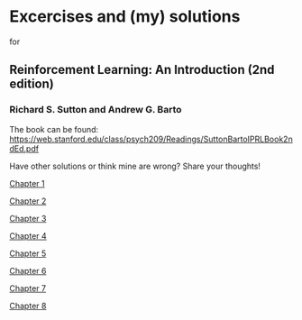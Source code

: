 # Excercises and (my) solutions 
for
## Reinforcement Learning: An Introduction (2nd edition)
### Richard S. Sutton and Andrew G. Barto
The book can be found: https://web.stanford.edu/class/psych209/Readings/SuttonBartoIPRLBook2ndEd.pdf

Have other solutions or think mine are wrong? Share your thoughts! 

[Chapter 1](chapter1.md)

[Chapter 2](chapter2.md)

[Chapter 3](chapter3.md)

[Chapter 4](chapter4.md)

[Chapter 5](chapter5.md)

[Chapter 6](chapter6.md)

[Chapter 7](chapter7.md)

[Chapter 8](chapter8.md)
